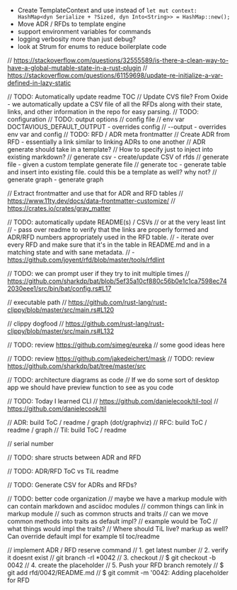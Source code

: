 - Create TemplateContext and use instead of `let mut context: HashMap<dyn Serialize + ?Sized, dyn Into<String>> = HashMap::new();` 
- Move ADR / RFDs to template engine
- support environment variables for commands
- logging verbosity more than just debug?
- look at Strum for enums to reduce boilerplate code


// https://stackoverflow.com/questions/32555589/is-there-a-clean-way-to-have-a-global-mutable-state-in-a-rust-plugin
// https://stackoverflow.com/questions/61159698/update-re-initialize-a-var-defined-in-lazy-static

// TODO: Automatically update readme TOC
// Update CVS file? From Oxide - we automatically update a CSV file of all the RFDs along with their state, links, and other information in the repo for easy parsing.
// TODO: configuration
// TODO: output options
// config file
// env var DOCTAVIOUS_DEFAULT_OUTPUT - overrides config
// --output  - overrides env var and config
// TODO: RFD / ADR meta frontmatter
// Create ADR from RFD - essentially a link similar to linking ADRs to one another
// ADR generate should take in a template?
// How to specify just to inject into existing markdown?
// generate csv - create/update CSV of rfds
// generate file - given a custom template generate file
// generate toc - generate table and insert into existing file. could this be a template as well? why not?
// generate graph - generate graph

// Extract frontmatter and use that for ADR and RFD tables
// https://www.11ty.dev/docs/data-frontmatter-customize/
// https://crates.io/crates/gray_matter


// TODO: automatically update README(s) / CSVs
// or at the very least lint
// - pass over readme to verify that the links are properly formed and ADR/RFD numbers appropriately used in the RFD table.
// - iterate over every RFD and make sure that it's in the table in README.md and in a matching state and with sane metadata.
// - https://github.com/joyent/rfd/blob/master/tools/rfdlint

// TODO: we can prompt user if they try to init multiple times
// https://github.com/sharkdp/bat/blob/5ef35a10cf880c56b0e1c1ca7598ec742030eee1/src/bin/bat/config.rs#L17

// executable path
// https://github.com/rust-lang/rust-clippy/blob/master/src/main.rs#L120

// clippy dogfood
// https://github.com/rust-lang/rust-clippy/blob/master/src/main.rs#L132

// TODO: review https://github.com/simeg/eureka
// some good ideas here

// TODO: review https://github.com/jakedeichert/mask
// TODO: review https://github.com/sharkdp/bat/tree/master/src

// TODO: architecture diagrams as code
// If we do some sort of desktop app we should have preview function to see as you code

// TODO: Today I learned CLI
// https://github.com/danielecook/til-tool
// https://github.com/danielecook/til

// ADR: build ToC / readme / graph (dot/graphviz)
// RFC: build ToC / readme / graph
// Til: build ToC / readme

// serial number

// TODO: share structs between ADR and RFD

// TODO: ADR/RFD ToC vs TiL readme

// TODO: Generate CSV for ADRs and RFDs?

// TODO: better code organization
// maybe we have a markup module with can contain markdown and asciidoc modules
// common things can link in markup module
// such as common structs and traits
// can we move common methods into traits as default impl?
// example would be ToC
// what things would impl the traits?
// Where should TiL live? markup as well? Can override default impl for example til toc/readme

// implement ADR / RFD reserve command
// 1. get latest number
// 2. verify it doesnt exist
// git branch -rl *0042
// 3. checkout
// $ git checkout -b 0042
// 4. create the placeholder
// 5. Push your RFD branch remotely
// $ git add rfd/0042/README.md
// $ git commit -m '0042: Adding placeholder for RFD <Title>'
// $ git push origin 0042

// add command to automatically update README on master as a git hook
// After your branch is pushed, the table in the README on the master branch will update automatically with the new RFD.
// git hook should be able to curl for hook. see python pre-commit hook. something related to gitlab

integrate tera in our templates

integrate unified/remark to build/edit AST while we work on marcup

add #[non_exhaustive] to enums. Add Other or something

TODO: Releases  
Look at https://github.com/googleapis/release-please  
Support Gitlab / GitHub / Gitea  
Need to support version bumping, release (github/gitlab/gitea), and changelog  
How to support variety of languages and things like maven pom vs gradle
- https://docs.github.com/en/rest/reference/repos#releases
- https://docs.gitlab.com/ee/api/releases/
- https://try.gitea.io/api/swagger#/repository/repoCreateRelease
